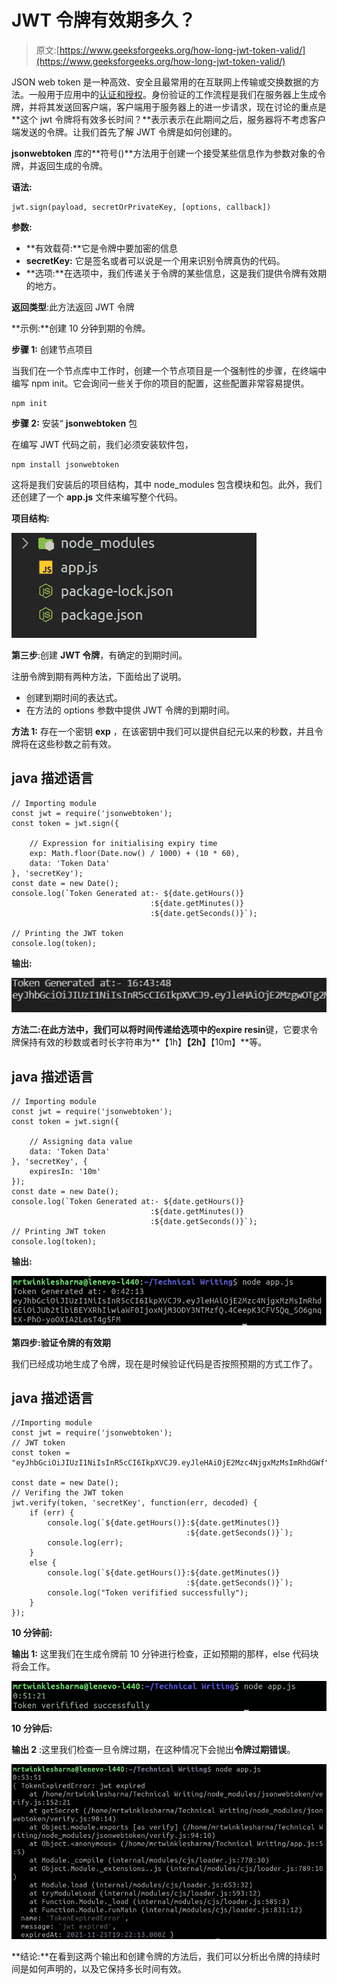 # JWT 令牌有效期多久？

> 原文:[https://www.geeksforgeeks.org/how-long-jwt-token-valid/](https://www.geeksforgeeks.org/how-long-jwt-token-valid/)

JSON web token 是一种高效、安全且最常用的在互联网上传输或交换数据的方法。一般用于应用中的[认证和授权](https://www.geeksforgeeks.org/how-to-implement-jwt-authentication-in-express-js-app/)。身份验证的工作流程是我们在服务器上生成令牌，并将其发送回客户端，客户端用于服务器上的进一步请求，现在讨论的重点是**这个 jwt 令牌将有效多长时间？**表示表示在此期间之后，服务器将不考虑客户端发送的令牌。让我们首先了解 JWT 令牌是如何创建的。

**jsonwebtoken** 库的**符号()**方法用于创建一个接受某些信息作为参数对象的令牌，并返回生成的令牌。

**语法:**

```
jwt.sign(payload, secretOrPrivateKey, [options, callback])
```

**参数:**

*   **有效载荷:**它是令牌中要加密的信息
*   **secretKey:** 它是签名或者可以说是一个用来识别令牌真伪的代码。
*   **选项:**在选项中，我们传递关于令牌的某些信息，这是我们提供令牌有效期的地方。

**返回类型**:此方法返回 JWT 令牌

**示例:**创建 10 分钟到期的令牌。

**步骤 1:** 创建节点项目

当我们在一个节点库中工作时，创建一个节点项目是一个强制性的步骤，在终端中编写 npm init。它会询问一些关于你的项目的配置，这些配置非常容易提供。

```
npm init
```

**步骤 2:** 安装“ **jsonwebtoken** 包

在编写 JWT 代码之前，我们必须安装软件包，

```
npm install jsonwebtoken
```

这将是我们安装后的项目结构，其中 node_modules 包含模块和包。此外，我们还创建了一个 **app.js** 文件来编写整个代码。

**项目结构:**

![](img/add8f915f073353d02cd8398a5c9eecc.png)

**第三步**:创建 **JWT 令牌**，有确定的到期时间。

注册令牌到期有两种方法，下面给出了说明。

*   创建到期时间的表达式。
*   在方法的 options 参数中提供 JWT 令牌的到期时间。

**方法 1:** 存在一个密钥 **exp** ，在该密钥中我们可以提供自纪元以来的秒数，并且令牌将在这些秒数之前有效。

## java 描述语言

```
// Importing module
const jwt = require('jsonwebtoken');
const token = jwt.sign({

    // Expression for initialising expiry time
    exp: Math.floor(Date.now() / 1000) + (10 * 60),
    data: 'Token Data'
}, 'secretKey');
const date = new Date();
console.log(`Token Generated at:- ${date.getHours()}
                               :${date.getMinutes()}
                               :${date.getSeconds()}`);

// Printing the JWT token
console.log(token);
```

**输出:**

![](img/064fd1463e771ac1f7d21f6037950405.png)

**方法二:**在此方法中，我们可以将时间传递给选项中的**expire resin**键，它要求令牌保持有效的秒数或者时长字符串为**【1h】****【2h】****【10m】**等。

## java 描述语言

```
// Importing module
const jwt = require('jsonwebtoken');
const token = jwt.sign({

    // Assigning data value
    data: 'Token Data'
}, 'secretKey', {
    expiresIn: '10m'
});
const date = new Date();
console.log(`Token Generated at:- ${date.getHours()}
                               :${date.getMinutes()}
                               :${date.getSeconds()}`);
// Printing JWT token
console.log(token);
```

**输出:**

![](img/e44cf70091dd6c3528dc81cb768d33da.png)

**第四步:验证令牌的有效期**

我们已经成功地生成了令牌，现在是时候验证代码是否按照预期的方式工作了。

## java 描述语言

```
//Importing module
const jwt = require('jsonwebtoken');
// JWT token
const token =
"eyJhbGciOiJIUzI1NiIsInR5cCI6IkpXVCJ9.eyJleHAiOjE2Mzc4NjgxMzMsImRhdGWf"

const date = new Date();
// Verifing the JWT token
jwt.verify(token, 'secretKey', function(err, decoded) {
    if (err) {
        console.log(`${date.getHours()}:${date.getMinutes()}
                                       :${date.getSeconds()}`);
        console.log(err);
    }
    else {
        console.log(`${date.getHours()}:${date.getMinutes()}
                                       :${date.getSeconds()}`);
        console.log("Token verifified successfully");
    }
});
```

**10 分钟前:**

**输出 1:** 这里我们在生成令牌前 10 分钟进行检查，正如预期的那样，else 代码块将会工作。

![](img/0caac077f9140abcf1fd5c56032136d0.png)

**10 分钟后:**

**输出 2** :这里我们检查一旦令牌过期，在这种情况下会抛出**令牌过期错误**。

![](img/d141650705dd549113bb9c125ed8dd2e.png)

**结论:**在看到这两个输出和创建令牌的方法后，我们可以分析出令牌的持续时间是如何声明的，以及它保持多长时间有效。